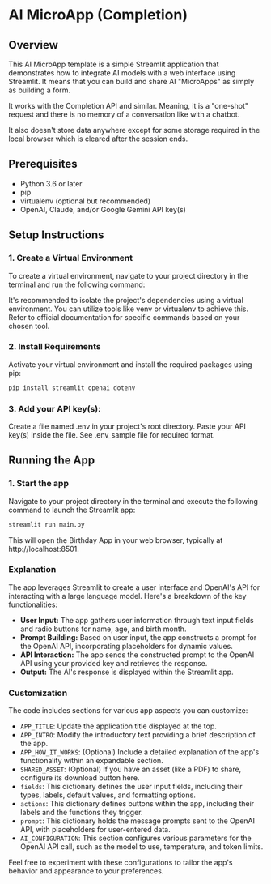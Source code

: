 # AI MicroApp (Completion)

## Overview
This AI MicroApp template is a simple Streamlit application that demonstrates how to integrate AI models with a web interface using Streamlit. It means that you can build and share AI "MicroApps" as simply as building a form. 

It works with the Completion API and similar. Meaning, it is a "one-shot" request and there is no memory of a conversation like with a chatbot. 

It also doesn't store data anywhere except for some storage required in the local browser which is cleared after the session ends. 

## Prerequisites
- Python 3.6 or later
- pip
- virtualenv (optional but recommended)
- OpenAI, Claude, and/or Google Gemini API key(s)

## Setup Instructions

### 1. Create a Virtual Environment

To create a virtual environment, navigate to your project directory in the terminal and run the following command:

It's recommended to isolate the project's dependencies using a virtual environment. You can utilize tools like venv or virtualenv to achieve this. Refer to official documentation for specific commands based on your chosen tool.

### 2. Install Requirements
Activate your virtual environment and install the required packages using pip:
```bash
pip install streamlit openai dotenv
```

### 3. Add your API key(s):
Create a file named .env in your project's root directory. Paste your API key(s) inside the file. See .env_sample file for required format. 

## Running the App

### 1. Start the app

Navigate to your project directory in the terminal and execute the following command to launch the Streamlit app:
```bash
streamlit run main.py
```

This will open the Birthday App in your web browser, typically at http://localhost:8501.


### Explanation

The app leverages Streamlit to create a user interface and OpenAI's API for interacting with a large language model. Here's a breakdown of the key functionalities:

-   **User Input:**  The app gathers user information through text input fields and radio buttons for name, age, and birth month.
-   **Prompt Building:**  Based on user input, the app constructs a prompt for the OpenAI API, incorporating placeholders for dynamic values.
-   **API Interaction:**  The app sends the constructed prompt to the OpenAI API using your provided key and retrieves the response.
-   **Output:**  The AI's response is displayed within the Streamlit app.

### Customization

The code includes sections for various app aspects you can customize:

-   `APP_TITLE`: Update the application title displayed at the top.
-   `APP_INTRO`: Modify the introductory text providing a brief description of the app.
-   `APP_HOW_IT_WORKS`: (Optional) Include a detailed explanation of the app's functionality within an expandable section.
-   `SHARED_ASSET`: (Optional) If you have an asset (like a PDF) to share, configure its download button here.
-   `fields`: This dictionary defines the user input fields, including their types, labels, default values, and formatting options.
-   `actions`: This dictionary defines buttons within the app, including their labels and the functions they trigger.
-   `prompt`: This dictionary holds the message prompts sent to the OpenAI API, with placeholders for user-entered data.
-   `AI_CONFIGURATION`: This section configures various parameters for the OpenAI API call, such as the model to use, temperature, and token limits.

Feel free to experiment with these configurations to tailor the app's behavior and appearance to your preferences.


